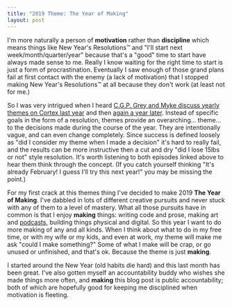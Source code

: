 ```yaml
---
title: "2019 Theme: The Year of Making"
layout: post
---
```


I'm more naturally a person of __motivation__ rather than __discipline__ which means things like New Year's Resolutions™️ and "I'll start next week/month/quarter/year" because that's a "good" time to start have always made sense to me. Really I know waiting for the right time to start is just a form of procrastination. Eventually I saw enough of those grand plans fail at first contact with the enemy (a lack of motivation) that I stopped making New Year's Resolutions™️ at all because they don't work (at least not for me.)

So I was very intrigued when I heard [C.G.P. Grey and Myke discuss yearly themes on Cortex last year](https://www.relay.fm/cortex/62) and then [again a year later](https://www.relay.fm/cortex/79). Instead of specific goals in the form of a resolution, themes provide an overarching... theme... to the decisions made during the course of the year. They are intentionally vague, and can even change completely. Since success is defined loosely as "did I consider my theme when I made a decision" it's hard to really fail, and the results can be more instructive then a cut and dry "did I lose 15lbs or not" style resolution. It's worth listening to both episodes linked above to hear them think through the concept. (If you catch yourself thinking "It's already February! I guess I'll try this next year!" you may be missing the point.)

For my first crack at this themes thing I've decided to make 2019 **The Year of Making**. I've dabbled in lots of different creative pursuits and never stuck with any of them to a level of mastery. What all those pursuits have in common is that I enjoy __making__ things: writing code and prose, making art and [podcasts](https://www.nostalgiagoggles.audio), building things physical and digital. So this year I want to do more making of any and all kinds. When I think about what to do in my free time, or with my wife or my kids, and even at work, my theme will make me ask "could I make something?" Some of what I make will be crap, or go unused or unfinished, and that's ok. Because the theme is just __making__.

I started around the New Year (old habits die hard) and this last month has been great. I've also gotten myself an accountability buddy who wishes she made things more often, and __making__ this blog post is public accountability; both of which are hopefully good for keeping me disciplined when motivation is fleeting.
